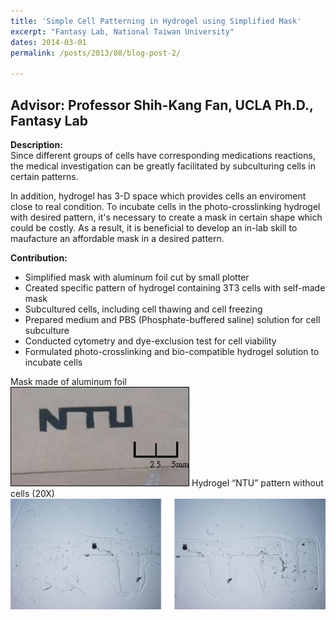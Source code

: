 ```yaml
---
title: 'Simple Cell Patterning in Hydrogel using Simplified Mask'
excerpt: "Fantasy Lab, National Taiwan University"
dates: 2014-03-01
permalink: /posts/2013/08/blog-post-2/

---
```

Advisor: Professor Shih-Kang Fan, UCLA Ph.D., Fantasy Lab
------
**Description:** <br/>
    Since different groups of cells have corresponding medications reactions, the medical investigation can be greatly facilitated by subculturing cells in certain patterns. <br/>
    
In addition, hydrogel has 3-D space which provides cells an enviroment close to real condition. To incubate cells in the photo-crosslinking hydrogel with desired pattern, it's necessary to create a mask in certain shape which could be costly. As a result, it is beneficial to develop an in-lab skill to maufacture an affordable mask in a desired pattern.<br/>     

**Contribution:** <br/>
* Simplified mask with aluminum foil cut by small plotter 
* Created specific pattern of hydrogel containing 3T3 cells with self-made mask 
* Subcultured cells, including cell thawing and cell freezing 
* Prepared medium and PBS (Phosphate-buffered saline) solution for cell subculture 
* Conducted cytometry and dye-exclusion test for cell viability 
* Formulated photo-crosslinking and bio-compatible hydrogel solution to incubate cells 

Mask made of aluminum foil <br/>
<img src='/images/NTU_Mask.png'>
Hydrogel “NTU” pattern without cells (20X) <br/>
<img src='/images/hydrgel_pattern.png'>
